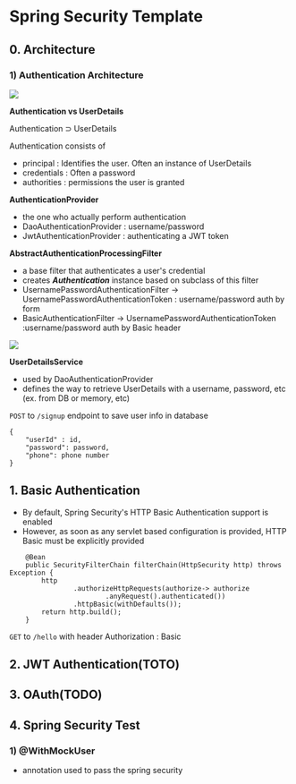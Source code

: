 # Spring Security Template

## 0. Architecture

### 1) Authentication Architecture
![](https://docs.spring.io/spring-security/reference/_images/servlet/authentication/architecture/securitycontextholder.png)

**Authentication vs UserDetails**

Authentication ⊃ UserDetails

Authentication consists of
- principal : Identifies the user. Often an instance of UserDetails
- credentials : Often a password
- authorities : permissions the user is granted

**AuthenticationProvider**

- the one who actually perform authentication
- DaoAuthenticationProvider : username/password
- JwtAuthenticationProvider : authenticating a JWT token

**AbstractAuthenticationProcessingFilter**
- a base filter that authenticates a user's credential
- creates ***Authentication*** instance based on subclass of this filter
- UsernamePasswordAuthenticationFilter -> UsernamePasswordAuthenticationToken : username/password auth by form
- BasicAuthenticationFilter -> UsernamePasswordAuthenticationToken :username/password auth by Basic header 

![](https://docs.spring.io/spring-security/reference/_images/servlet/authentication/architecture/abstractauthenticationprocessingfilter.png)

**UserDetailsService**

- used by DaoAuthenticationProvider
- defines the way to retrieve UserDetails with a username, password, etc (ex. from DB or memory, etc)

`POST` to `/signup` endpoint to save user info in database

    {
        "userId" : id,
        "password": password,
        "phone": phone number
    }

## 1. Basic Authentication

- By default, Spring Security's HTTP Basic Authentication support is enabled
- However, as soon as any servlet based configuration is provided, HTTP Basic must be explicitly provided

```
    @Bean
    public SecurityFilterChain filterChain(HttpSecurity http) throws Exception {
        http
                .authorizeHttpRequests(authorize-> authorize
                        .anyRequest().authenticated())
                .httpBasic(withDefaults());
        return http.build();
    }
```

`GET` to `/hello` with header
Authorization : Basic <token>

## 2. JWT Authentication(TOTO)

## 3. OAuth(TODO)

## 4. Spring Security Test

### 1) @WithMockUser

- annotation used to pass the spring security
